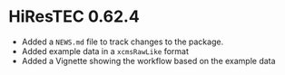 # HiResTEC 0.62.4

* Added a `NEWS.md` file to track changes to the package.
* Added example data in a `xcmsRawLike` format
* Added a Vignette showing the workflow based on the example data
